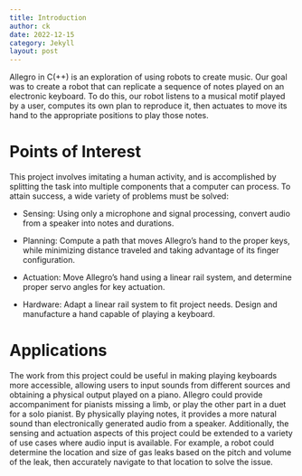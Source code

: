 ```yaml
---
title: Introduction
author: ck
date: 2022-12-15
category: Jekyll
layout: post
---
```


Allegro in C(++) is an exploration of using robots to create music. Our goal was to create a robot that can replicate a sequence of notes played on an electronic keyboard. To do this, our robot listens to a musical motif played by a user, computes its own plan to reproduce it, then actuates to move its hand to the appropriate positions to play those notes.

# Points of Interest
This project involves imitating a human activity, and is accomplished by splitting the task into multiple components that a computer can process. To attain success, a wide variety of problems must be solved:

- Sensing: Using only a microphone and signal processing, convert audio from a speaker into notes and durations.

- Planning: Compute a path that moves Allegro’s hand to the proper keys, while minimizing distance traveled and taking advantage of its finger configuration.

- Actuation: Move Allegro’s hand using a linear rail system, and determine proper servo angles for key actuation.

- Hardware: Adapt a linear rail system to fit project needs. Design and manufacture a hand capable of playing a keyboard.

# Applications
The work from this project could be useful in making playing keyboards more accessible, allowing users to input sounds from different sources and obtaining a physical output played on a piano. Allegro could provide accompaniment for pianists missing a limb, or play the other part in a duet for a solo pianist. By physically playing notes, it provides a more natural sound than electronically generated audio from a speaker. Additionally, the sensing and actuation aspects of this project could be extended to a variety of use cases where audio input is available. For example, a robot could determine the location and size of gas leaks based on the pitch and volume of the leak, then accurately navigate to that location to solve the issue.
